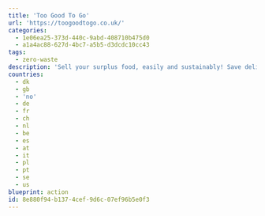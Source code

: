 ```yaml
---
title: 'Too Good To Go'
url: 'https://toogoodtogo.co.uk/'
categories:
  - 1e06ea25-373d-440c-9abd-408710b475d0
  - a1a4ac88-627d-4bc7-a5b5-d3dcdc10cc43
tags:
  - zero-waste
description: 'Sell your surplus food, easily and sustainably! Save delicious food and fight food waste. Find your favorite food and go rescue it.'
countries:
  - dk
  - gb
  - 'no'
  - de
  - fr
  - ch
  - nl
  - be
  - es
  - at
  - it
  - pl
  - pt
  - se
  - us
blueprint: action
id: 8e880f94-b137-4cef-9d6c-07ef96b5e0f3
---
```

